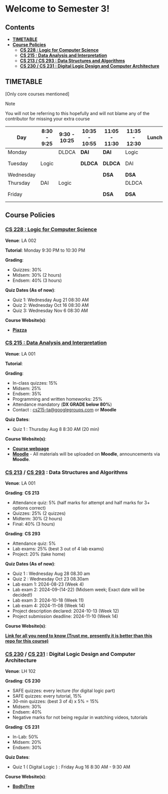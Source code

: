 # Welcome to Semester 3!

## Contents

- [**TIMETABLE**](#timetable)
- [**Course Policies**](#course-policies)
  - [**CS 228 : Logic for Computer Science**](#cs-228--logic-for-computer-science)
  - [**CS 215 : Data Analysis and Interpretation**](#cs-215--data-analysis-and-interpretation)
  - [**CS 213 / CS 293 : Data Structures and Algorithms**](#cs-213--cs-293--data-structures-and-algorithms)
  - [**CS 230 / CS 231 : Digital Logic Design and Computer Architecture**](#cs-230--cs-231--digital-logic-design-and-computer-architecture)

## TIMETABLE

[Only core courses mentioned]

> [!NOTE]
>
> You will not be referring to this hopefully and will not blame any of the contributor for missing your extra course

| Day       | 8:30 - 9:25 | 9:30 - 10:25 | 10:35 - 10:55 | 11:05 - 11:30 | 11:35 - 12:30 | Lunch | 2:00 - 3:25   | 3:30 - 4:55   |
| --------- | ----------- | ------------ | ------------- | ------------- | ------------- | ----- | ------------- | ------------- |
| Monday    |             | DLDCA        | **DAI**       | **DAI**       | Logic         |       |               | Economics     |
| Tuesday   | Logic       |              | **DLDCA**     | **DLDCA**     | DAI           |       | **DLDCA Lab** | **DLDCA Lab** |
| Wednesday |             |              |               | **DSA**       | **DSA**       |       |               |               |
| Thursday  | DAI         | Logic        |               |               | DLDCA         |       |               | Economics     |
| Friday    |             |              |               | **DSA**       | **DSA**       |       | **DSA Lab**   | **DSA Lab**   |

## Course Policies

### [CS 228 : Logic for Computer Science](CS228)

**Venue**: LA 002

**Tutorial**: Monday 9:30 PM to 10:30 PM

**Grading**:

- Quizzes: 30%
- Midsem: 30% (2 hours)
- Endsem: 40% (3 hours)

**Quiz Dates (As of now)**:

- Quiz 1: Wednesday Aug 21 08:30 AM
- Quiz 2: Wednesday Oct 16 08:30 AM
- Quiz 3: Wednesday Nov 6 08:30 AM

**Course Website(s)**:

- [**Piazza**](https://piazza.com/iit_bombay/fall2024/cs228)

### [CS 215 : Data Analysis and Interpretation](CS215)

**Venue**: LA 001

**Tutorial**:

**Grading**:

- In-class quizzes: 15%
- Midsem: 25%
- Endsem: 35%
- Programming and written homeworks: 25%
- Attendance mandatory (**DX GRADE below 80%**)
- Contact : cs215-ta@googlegroups.com or **Moodle**

**Quiz Dates**:

- Quiz 1 : Thursday Aug 8 8:30 AM (20 min)

**Course Website(s)**:

- [**Course webpage**](https://docs.google.com/document/d/1hJsh_aPXoxw60PqZGtcri7NGXg4RPfQXIgstBEEuYc4)
- [**Moodle**](https://moodle.iitb.ac.in/course/view.php?id=3946) - All materials will be uploaded on **Moodle**, announcements via **Moodle**.

### [CS 213](CS213) / [CS 293](CS293) : Data Structures and Algorithms

**Venue**: LA 001

**Grading**: **CS 213**

- Attendance quiz: 5% (half marks for attempt and half marks for 3+ options correct)
- Quizzes: 25% (2 quizzes)
- Midterm: 30% (2 hours)
- Final: 40% (3 hours)

**Grading**: **CS 293**

- Attendance quiz: 5%
- Lab exams: 25% (best 3 out of 4 lab exams)
- Project: 20% (take home)

**Quiz Dates (As of now)**:

- Quiz 1 : Wednesday Aug 28 08.30 am
- Quiz 2 : Wednesday Oct 23 08.30am
- Lab exam 1: 2024-08-23 (Week 4)
- Lab exam 2: 2024-09-(14-22) (Midsem week; Exact date will be decided!)
- Lab exam 3: 2024-10-18 (Week 11)
- Lab exam 4: 2024-11-08 (Week 14)
- Project description declared: 2024-10-13 (Week 12)
- Project submission deadline: 2024-11-10 (Week 14)

**Course Website(s)**:

[**Link for all you need to know (Trust me, presently it is better than this repo for this course)**](https://www.cse.iitb.ac.in/~akg/courses/2024-ds/)

### [CS 230](CS230) / [CS 231](CS231) : Digital Logic Design and Computer Architecture

**Venue**: LH 102

**Grading**: **CS 230**

- SAFE quizzes: every lecture (for digital logic part)
- SAFE quizzes: every tutorial, 15%
- 30-min quizzes: (best 3 of 4) x 5% = 15%
- Midsem: 30%
- Endsem: 40%
- Negative marks for not being regular in watching videos, tutorials

**Grading**: **CS 231**

- In-Lab: 50%
- Midsem: 20%
- Endsem: 30%

**Quiz Dates**:

- Quiz 1 ( Digital Logic ) : Friday Aug 16 8:30 AM - 9:30 AM

**Course Website(s)**:

- [**BodhiTree**](https://robin.bodhi.cse.iitb.ac.in/courseware/course/59)
